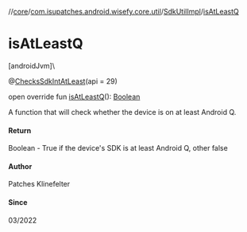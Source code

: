 //[core](../../../index.md)/[com.isupatches.android.wisefy.core.util](../index.md)/[SdkUtilImpl](index.md)/[isAtLeastQ](is-at-least-q.md)

# isAtLeastQ

[androidJvm]\

@[ChecksSdkIntAtLeast](https://developer.android.com/reference/kotlin/androidx/annotation/ChecksSdkIntAtLeast.html)(api = 29)

open override fun [isAtLeastQ](is-at-least-q.md)(): [Boolean](https://kotlinlang.org/api/latest/jvm/stdlib/kotlin/-boolean/index.html)

A function that will check whether the device is on at least Android Q.

#### Return

Boolean - True if the device's SDK is at least Android Q, other false

#### Author

Patches Klinefelter

#### Since

03/2022
